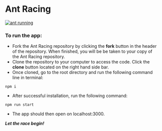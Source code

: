 # Ant Racing 

<a href="https://imgur.com/CYv8i59"><img src="https://i.imgur.com/CYv8i59.jpg" title="ant running" /></a>

### To run the app:

* Fork the Ant Racing repository by clicking the **fork** button in the header of the repository. When finished, you will be
  be taken to your copy of the Ant Racing repository.
* Clone the repository to your computer to access the code. Click the **clone** button located on the right hand side bar.
* Once cloned, go to the root directory and run the following command line in terminal:
```
npm i
```
* After successful installation, run the following command: 
```
npm run start
```
* The app should then open on localhost:3000.

**_Let the race begin!_**
